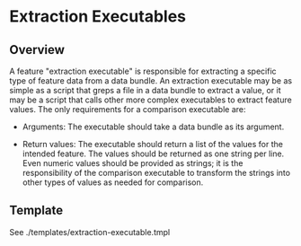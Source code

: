 # Extraction Executables
## Overview
A feature "extraction executable" is responsible for extracting a specific type of feature data from a data bundle.  An extraction executable may be as simple as a script that greps a file in a data bundle to extract a value, or it may be a script that calls other more complex executables to extract feature values.  The only requirements for a comparison executable are:

* Arguments:  The executable should take a data bundle as its argument.

* Return values:  The executable should return a list of the values for the intended feature.  The values should be returned as one string per line.  Even numeric values should be provided as strings; it is the responsibility of the comparison executable to transform the strings into other types of values as needed for comparison.

## Template
See .\/templates\/extraction-executable.tmpl
